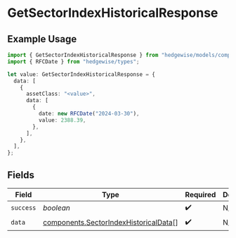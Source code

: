 # GetSectorIndexHistoricalResponse

## Example Usage

```typescript
import { GetSectorIndexHistoricalResponse } from "hedgewise/models/components";
import { RFCDate } from "hedgewise/types";

let value: GetSectorIndexHistoricalResponse = {
  data: [
    {
      assetClass: "<value>",
      data: [
        {
          date: new RFCDate("2024-03-30"),
          value: 2388.39,
        },
      ],
    },
  ],
};
```

## Fields

| Field                                                                                          | Type                                                                                           | Required                                                                                       | Description                                                                                    |
| ---------------------------------------------------------------------------------------------- | ---------------------------------------------------------------------------------------------- | ---------------------------------------------------------------------------------------------- | ---------------------------------------------------------------------------------------------- |
| `success`                                                                                      | *boolean*                                                                                      | :heavy_check_mark:                                                                             | N/A                                                                                            |
| `data`                                                                                         | [components.SectorIndexHistoricalData](../../models/components/sectorindexhistoricaldata.md)[] | :heavy_check_mark:                                                                             | N/A                                                                                            |